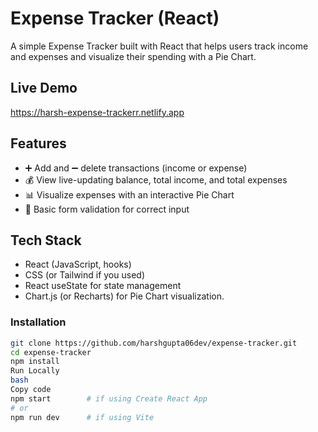 # Expense Tracker (React)

A simple Expense Tracker built with React that helps users track income and expenses and visualize their spending with a Pie Chart.

## Live Demo
https://harsh-expense-trackerr.netlify.app

## Features
- ➕ Add and ➖ delete transactions (income or expense)
- 💰 View live-updating balance, total income, and total expenses
- 📊 Visualize expenses with an interactive Pie Chart
- 🧹 Basic form validation for correct input

## Tech Stack
- React (JavaScript, hooks)
- CSS (or Tailwind if you used)
- React useState for state management
- Chart.js (or Recharts) for Pie Chart visualization.

### Installation
```bash
git clone https://github.com/harshgupta06dev/expense-tracker.git
cd expense-tracker
npm install
Run Locally
bash
Copy code
npm start        # if using Create React App
# or
npm run dev      # if using Vite